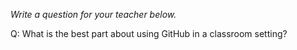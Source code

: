 _Write a question for your teacher below._

Q: What is the best part about using GitHub in a classroom setting?
